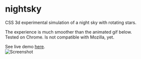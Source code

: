 # nightsky
CSS 3d experimental simulation of a night sky with rotating stars.    
  
The experience is much smoother than the animated gif below.  
Tested on Chrome. Is not compatible with Mozilla, yet.
  
See live demo [here](http://206.196.111.78/projects/nightsky/nightsky.html).  
![Screenshot](https://github.com/wayneparrott/nightsky/blob/master/screenshot-animated.gif)


